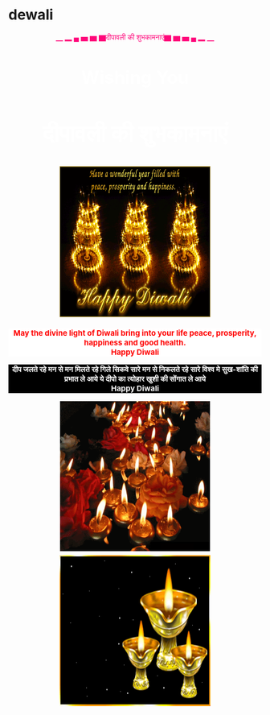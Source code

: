 # dewali
<html>
<title>Happy Dewali</title>
<body background="1.gif">
<center><span style="color: #ff077a;">▁ ▂ ▄ ▅ ▆ ▇दीपावली की शुभकामनाएं▇ ▆ ▅ ▄ ▂ ▁</center>
<center style="color:white;font-size:30px">

  	 

<h3>Wishing You</h3>
<h2>दीपावली की शुभकामनाएं</h2>
<img src="3.gif"width="300"height="300">

<p aling="center" style="background-color: #FFFFFF; font-size: 15px;color:#ff0000;"><b>
May the divine light of Diwali bring into your life peace, prosperity, happiness and good health.<br><strong>Happy Diwali</strong><br></b></p>
<p aling="center" style=" background-color: #000000; font-size: 15px;color:#ffffff;"><b>
दीप जलते रहे मन से मन मिलते रहे
गिले सिकवे सारे मन से निकलते रहे
सारे विश्व मे सुख-शांति की प्रभात ले आये
ये दीपो का त्योहार खुशी की सोंगात ले आये<br><strong>Happy Diwali</strong><br></b></p>
<img src="4.gif"width="300"height="300"><br>
<img src="2.gif"width="300"height="300"></center>


</body>
</html>
